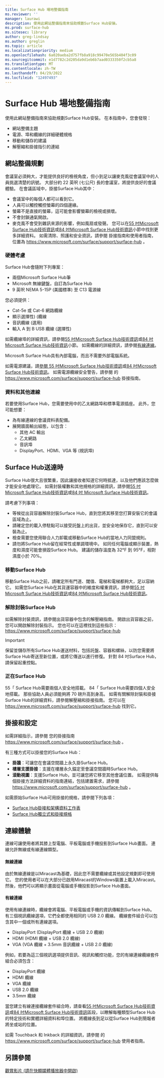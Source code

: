 ```yaml
---
title: Surface Hub 場地整備指南
ms.reviewer: ''
manager: laurawi
description: 使用此網站整備指南來協助規劃Surface Hub安裝。
ms.prod: surface-hub
ms.sitesec: library
author: greg-lindsay
ms.author: greglin
ms.topic: article
ms.localizationpriority: medium
ms.openlocfilehash: 6a020aeba2d757fb8a918c99470e565b404f3c09
ms.sourcegitcommit: e1d7782c2d205da9d1eb6b7aad0333350f2cb5a8
ms.translationtype: MT
ms.contentlocale: zh-TW
ms.lasthandoff: 04/29/2022
ms.locfileid: "12497493"
---
```

# <a name="surface-hub-site-readiness-guide"></a>Surface Hub 場地整備指南 

使用此網站整備指南來協助規劃Surface Hub安裝。 在本指南中，您會發現： 
- 網站整備主題 
- 電源、埠和纜線的詳細硬體規格
- 移動和儲存的建議 
- 解壓縮和掛接指引的連結 

## <a name="site-readiness-planning"></a>網站整備規劃

會議室必須夠大，才能提供良好的檢視角度，但小到足以讓麥克風從會議室中的人員挑選清楚的訊號。 大部分約 22 英呎 (七公尺) 長的會議室，將提供良好的會議體驗。 在會議區域中，掛接Surface Hub其中：

- 會議室中的每個人都可以看到它。
- 人員可以觸控觸控螢幕的四個邊緣。
- 螢幕不是直接的螢幕，這可能會影響螢幕的檢視或損壞。
- 不會封鎖通氣開啟。
- 麥克風不會受到雜訊來源的影響，例如風扇或發聲。
您可以在[55 吋Microsoft Surface Hub技術資訊](surface-hub-technical-55.md)或[84 吋Microsoft Surface Hub技術資訊](surface-hub-technical-84.md)小節中找到更多詳細資料。  如需清除、照護和安全資訊，請參閱 掛接指南和使用者指南，位置為 https://www.microsoft.com/surface/support/surface-hub 。

### <a name="hardware-considerations"></a>硬體考慮

Surface Hub會隨附下列專案：
- 兩個Microsoft Surface Hub筆
- Microsoft 無線鍵盤，自訂為Surface Hub
- 9 英呎 NEMA 5-15P (美國標準) 至 C13 電源線

您必須提供：
- Cat-5e 或 Cat-6 網路纜線
- 顯示選擇性)  (纜線
- 音訊纜線 (選用) 
- 輸入 A 到 B USB 纜線 (選擇性) 

如需纜線埠的詳細資訊，請參閱[55 吋Microsoft Surface Hub技術資訊](surface-hub-technical-55.md)或[84 吋Microsoft Surface Hub技術資訊](surface-hub-technical-84.md)小節。 如需纜線的詳細資訊，請參閱[有線連線](#wired)。 

Microsoft Surface Hub具有內部電腦，而且不需要外部電腦系統。 

如需電源建議，請[參閱 55 吋Microsoft Surface Hub技術資訊](surface-hub-technical-55.md)或[84 吋Microsoft Surface Hub技術資訊](surface-hub-technical-84.md)。 如需電源纜線安全警告，請參閱 的 https://www.microsoft.com/surface/support/surface-hub 掛接指南。

### <a name="data-and-other-connections"></a>資料和其他連線

若要使用Surface Hub，您需要使用中的乙太網路埠和標準電源插座。 此外，您可能想要：

- 為有線連線的會議資料表配備。
- 展開牆面輸出組態，以包含：
    - 其他 AC 輸出 
    - 乙太網路 
    - 音訊埠 
    - DisplayPort、HDMI、VGA 等 (視訊埠)  


## <a name="when-surface-hub-arrives"></a>Surface Hub送達時

Surface Hub很大且很繁重，因此讓接收者知道它何時抵達，以及他們應該怎麼做才能安全地處理它。 如需封裝權數和其他規格的詳細資訊，請參閱[55 吋Microsoft Surface Hub技術資訊](surface-hub-technical-55.md)或[84 吋 Microsoft Surface Hub技術資訊](surface-hub-technical-84.md)。

請考慮下列事項： 
- 等候從出貨容器解除封裝Surface Hub，直到您將其移至您打算安裝它的會議區域為止。
- 請確定您的載入停駐點可以接受託盤上的出貨，並安全地保存它，直到可以安裝為止。
- 檢查需要您使用聯合人力卸載或移動Surface Hub的當地人力同盟規則。   
- 請勿將Surface Hub留在經常性或單調環境中。 如同任何電腦或顯示裝置，熱度和濕度可能會損毀Surface Hub。 建議的儲存溫度為 32°F 到 95°F，相對濕度小於 70%。 

### <a name="moving-surface-hub"></a>移動Surface Hub

移動Surface Hub之前，請確定所有門道、閾值、電梯和電梯都夠大，足以容納它。 如需您Surface Hub在其貨運容器中的維度和權重資訊，請參閱[55 吋Microsoft Surface Hub技術資訊](surface-hub-technical-55.md)或[84 吋Microsoft Surface Hub技術資訊](surface-hub-technical-84.md)。

### <a name="unpacking-surface-hub"></a>解除封裝Surface Hub

如需解除封裝資訊，請參閱出貨容器中包含的解壓縮指南。 開啟出貨容器之前，您可以開啟解除封裝指示。  您也可以在這裡找到這些指示： https://www.microsoft.com/surface/support/surface-hub

>[!IMPORTANT]
>保留並儲存所有Surface Hub運送材料，包括託盤、容器和螺絲，以防您需要將Surface Hub寄送至新位置，或將它傳送以進行修復。 針對 84 吋Surface Hub，請保留起重控點。 

### <a name="lifting-surface-hub"></a>正在Surface Hub

55「 Surface Hub需要兩個人安全地搭載。 84「 Surface Hub需要四個人安全地搭載。 那些協助人員必須能夠將 70 磅升高到身高。 如需有關解除封裝和掛接Surface Hub的詳細資料，請參閱解壓縮和掛接指南。 您可以在 https://www.microsoft.com/surface/support/surface-hub 找到它。

## <a name="mounting-and-setup"></a>掛接和設定

如需詳細指示，請參閱 您的掛接指南 https://www.microsoft.com/surface/support/surface-hub 。 

有三種方式可以掛接您的Surface Hub：

- **掛牆**：可讓您在會議空間牆上永久掛Surface Hub。
- **樓層支援掛接**：支援在樓層永久錨定至會議空間牆時Surface Hub。
- **滾動視圖**：支援Surface Hub，並可讓您將它移至其他會議位置。 如需提供每個掛接方法詳細資料的指南連結，包括建置需求，請參閱 https://www.microsoft.com/surface/support/surface-hub 。

如需原始Surface Hub可用掛接的規格，請參閱下列各項：

- [Surface Hub掛接和架構資料工作表](https://download.microsoft.com/download/5/0/1/501F98D9-1BCC-4448-A1DB-47056CEE33B6/20160711_Surface_Hub_Mounts_and_Stands_Datasheet.pdf)
- [Surface Hub獨立式和掛接規格](https://download.microsoft.com/download/7/A/7/7A75BD0F-5A46-4BCE-B313-A80E47AEB581/20160720_Combined_Stand_Wall_Mount_Drawings.pdf)

## <a name="the-connect-experience"></a>連線體驗

連線可讓使用者將其膝上型電腦、平板電腦或手機投影到Surface Hub畫面。 連線允許無線或有線連線類型。

#### <a name="wireless-connect"></a>無線連線 

由於無線連線是以Miracast為基礎，因此您不需要纜線或其他設定規劃即可使用它。 您的使用者可以在大部分已啟用Miracast的Windows裝置上載入Miracast。 然後，他們可以將顯示畫面從電腦或手機投影到Surface Hub畫面。

<span id="wired" />

#### <a name="wired-connect"></a>有線連線

使用有線連線時，纜線會將電腦、平板電腦或手機的資訊傳輸到Surface Hub。 有三個視訊纜線選項，它們全都使用相同的 USB 2.0 纜線。 纜線套件組合可以包含其中一個或所有連線選項。

- DisplayPort (DisplayPort 纜線 + USB 2.0 纜線) 
- HDMI (HDMI 纜線 + USB 2.0 纜線) 
- VGA (VGA 纜線 + 3.5mm 音訊纜線 + USB 2.0 纜線) 

例如，若要為這三個視訊選項提供音訊、視訊和觸控功能，您的有線連線纜線套件組合必須包含：

- DisplayPort 纜線 
- HDMI 纜線
- VGA 纜線
- USB 2.0 纜線
- 3.5mm 纜線

當您建立有線連接纜線套件組合時，請查看[55 吋Microsoft Surface Hub技術資訊](surface-hub-technical-55.md)或[84 吋Microsoft Surface Hub技術資訊](surface-hub-technical-84.md)區段，以瞭解每種類型Surface Hub的特定技術和實體詳細資料和埠位置。 將纜線長到足以從Surface Hub到簡報者將坐或站的位置。

如需 Touchback 和 Inkback 的詳細資訊，請參閱 的 https://www.microsoft.com/surface/support/surface-hub 使用者指南。 



## <a name="see-also"></a>另請參閱

[觀賞影片 (請在快顯媒體播放器中開啟)](https://compass.xbox.com/assets/27/aa/27aa7dd7-7cb7-40ea-9bd6-c7de0795f68c.mov?n=04.07.16_installation_video_01_site_readiness.mov)  
